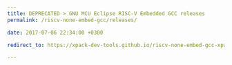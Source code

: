 ```yaml
---
title: DEPRECATED > GNU MCU Eclipse RISC-V Embedded GCC releases
permalink: /riscv-none-embed-gcc/releases/

date: 2017-07-06 22:34:00 +0300

redirect_to: https://xpack-dev-tools.github.io/riscv-none-embed-gcc-xpack/docs/releases/

---
```

